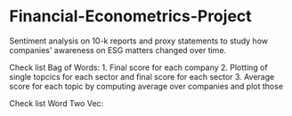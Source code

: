 # Financial-Econometrics-Project
Sentiment analysis on 10-k reports and proxy statements to study how companies' awareness on ESG matters changed over time.


Check list Bag of Words:
    1. Final score for each company
    2. Plotting of single topcics for each sector and final score for each sector
    3. Average score for each topic by computing average over companies and plot those 

Check list Word Two Vec:
